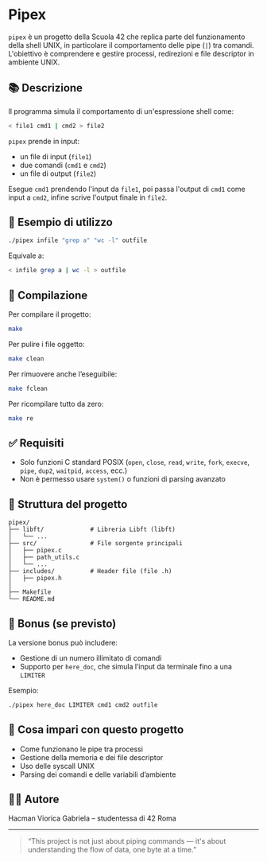 # Pipex

`pipex` è un progetto della Scuola 42 che replica parte del funzionamento della shell UNIX, in particolare il comportamento delle pipe (`|`) tra comandi. L'obiettivo è comprendere e gestire processi, redirezioni e file descriptor in ambiente UNIX.

## 📚 Descrizione

Il programma simula il comportamento di un'espressione shell come:

```bash
< file1 cmd1 | cmd2 > file2
```

`pipex` prende in input:
- un file di input (`file1`)
- due comandi (`cmd1` e `cmd2`)
- un file di output (`file2`)

Esegue `cmd1` prendendo l'input da `file1`, poi passa l'output di `cmd1` come input a `cmd2`, infine scrive l'output finale in `file2`.

## 🧪 Esempio di utilizzo

```bash
./pipex infile "grep a" "wc -l" outfile
```

Equivale a:

```bash
< infile grep a | wc -l > outfile
```

## 🔧 Compilazione

Per compilare il progetto:

```bash
make
```

Per pulire i file oggetto:

```bash
make clean
```

Per rimuovere anche l’eseguibile:

```bash
make fclean
```

Per ricompilare tutto da zero:

```bash
make re
```

## ✅ Requisiti

- Solo funzioni C standard POSIX (`open`, `close`, `read`, `write`, `fork`, `execve`, `pipe`, `dup2`, `waitpid`, `access`, ecc.)
- Non è permesso usare `system()` o funzioni di parsing avanzato

## 📁 Struttura del progetto

```
pipex/
├── libft/             # Libreria Libft (libft)
│   └── ...
├── src/               # File sorgente principali
│   ├── pipex.c
│   ├── path_utils.c
│   └── ...
├── includes/          # Header file (file .h)
│   ├── pipex.h
│   
├── Makefile
└── README.md
```

## 🚀 Bonus (se previsto)

La versione bonus può includere:

- Gestione di un numero illimitato di comandi
- Supporto per `here_doc`, che simula l’input da terminale fino a una `LIMITER`

Esempio:

```bash
./pipex here_doc LIMITER cmd1 cmd2 outfile
```

## 🧠 Cosa impari con questo progetto

- Come funzionano le pipe tra processi
- Gestione della memoria e dei file descriptor
- Uso delle syscall UNIX
- Parsing dei comandi e delle variabili d’ambiente

## 👩‍💻 Autore

Hacman Viorica Gabriela – studentessa di 42 Roma

---

> “This project is not just about piping commands — it's about understanding the flow of data, one byte at a time.”
